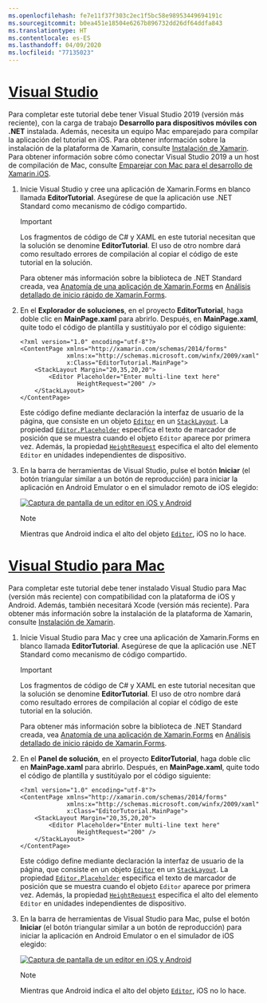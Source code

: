 ```yaml
---
ms.openlocfilehash: fe7e11f37f303c2ec1f5bc58e98953449694191c
ms.sourcegitcommit: b0ea451e18504e6267b896732dd26df64ddfa843
ms.translationtype: HT
ms.contentlocale: es-ES
ms.lasthandoff: 04/09/2020
ms.locfileid: "77135023"
---
```

# <a name="visual-studio"></a>[Visual Studio](#tab/vswin)

Para completar este tutorial debe tener Visual Studio 2019 (versión más reciente), con la carga de trabajo **Desarrollo para dispositivos móviles con .NET** instalada. Además, necesita un equipo Mac emparejado para compilar la aplicación del tutorial en iOS. Para obtener información sobre la instalación de la plataforma de Xamarin, consulte [Instalación de Xamarin](~/get-started/installation/index.md). Para obtener información sobre cómo conectar Visual Studio 2019 a un host de compilación de Mac, consulte [Emparejar con Mac para el desarrollo de Xamarin.iOS](~/ios/get-started/installation/windows/connecting-to-mac/index.md).

1. Inicie Visual Studio y cree una aplicación de Xamarin.Forms en blanco llamada **EditorTutorial**. Asegúrese de que la aplicación use .NET Standard como mecanismo de código compartido.

    > [!IMPORTANT]
    > Los fragmentos de código de C# y XAML en este tutorial necesitan que la solución se denomine **EditorTutorial**. El uso de otro nombre dará como resultado errores de compilación al copiar el código de este tutorial en la solución.

    Para obtener más información sobre la biblioteca de .NET Standard creada, vea [Anatomía de una aplicación de Xamarin.Forms](~/get-started/first-app/index.md) en [Análisis detallado de inicio rápido de Xamarin.Forms](~/get-started/first-app/index.md).

1. En el **Explorador de soluciones**, en el proyecto **EditorTutorial**, haga doble clic en **MainPage.xaml** para abrirlo. Después, en **MainPage.xaml**, quite todo el código de plantilla y sustitúyalo por el código siguiente:

    ```xaml
    <?xml version="1.0" encoding="utf-8"?>
    <ContentPage xmlns="http://xamarin.com/schemas/2014/forms"
                 xmlns:x="http://schemas.microsoft.com/winfx/2009/xaml"
                 x:Class="EditorTutorial.MainPage">
        <StackLayout Margin="20,35,20,20">
            <Editor Placeholder="Enter multi-line text here"
                    HeightRequest="200" />
        </StackLayout>
    </ContentPage>
    ```

    Este código define mediante declaración la interfaz de usuario de la página, que consiste en un objeto [`Editor`](xref:Xamarin.Forms.Editor) en un [`StackLayout`](xref:Xamarin.Forms.StackLayout). La propiedad [`Editor.Placeholder`](xref:Xamarin.Forms.InputView.Placeholder) especifica el texto de marcador de posición que se muestra cuando el objeto `Editor` aparece por primera vez. Además, la propiedad [`HeightRequest`](xref:Xamarin.Forms.VisualElement) especifica el alto del elemento `Editor` en unidades independientes de dispositivo.

1. En la barra de herramientas de Visual Studio, pulse el botón **Iniciar** (el botón triangular similar a un botón de reproducción) para iniciar la aplicación en Android Emulator o en el simulador remoto de iOS elegido:

    [![Captura de pantalla de un editor en iOS y Android](../images/create-editor.png "Editor que contiene texto de marcador de posición")](../images/create-editor-large.png#lightbox "Editor que contiene texto de marcador de posición")

    > [!NOTE]
    > Mientras que Android indica el alto del objeto [`Editor`](xref:Xamarin.Forms.Editor), iOS no lo hace.

# <a name="visual-studio-for-mac"></a>[Visual Studio para Mac](#tab/vsmac)

Para completar este tutorial debe tener instalado Visual Studio para Mac (versión más reciente) con compatibilidad con la plataforma de iOS y Android. Además, también necesitará Xcode (versión más reciente). Para obtener más información sobre la instalación de la plataforma de Xamarin, consulte [Instalación de Xamarin](~/get-started/installation/index.md).

1. Inicie Visual Studio para Mac y cree una aplicación de Xamarin.Forms en blanco llamada **EditorTutorial**. Asegúrese de que la aplicación use .NET Standard como mecanismo de código compartido.

    > [!IMPORTANT]
    > Los fragmentos de código de C# y XAML en este tutorial necesitan que la solución se denomine **EditorTutorial**. El uso de otro nombre dará como resultado errores de compilación al copiar el código de este tutorial en la solución.

    Para obtener más información sobre la biblioteca de .NET Standard creada, vea [Anatomía de una aplicación de Xamarin.Forms](~/get-started/first-app/index.md) en [Análisis detallado de inicio rápido de Xamarin.Forms](~/get-started/first-app/index.md).

1. En el **Panel de solución**, en el proyecto **EditorTutorial**, haga doble clic en **MainPage.xaml** para abrirlo. Después, en **MainPage.xaml**, quite todo el código de plantilla y sustitúyalo por el código siguiente:

    ```xaml
    <?xml version="1.0" encoding="utf-8"?>
    <ContentPage xmlns="http://xamarin.com/schemas/2014/forms"
                 xmlns:x="http://schemas.microsoft.com/winfx/2009/xaml"
                 x:Class="EditorTutorial.MainPage">
        <StackLayout Margin="20,35,20,20">
            <Editor Placeholder="Enter multi-line text here"
                    HeightRequest="200" />
        </StackLayout>
    </ContentPage>
    ```

    Este código define mediante declaración la interfaz de usuario de la página, que consiste en un objeto [`Editor`](xref:Xamarin.Forms.Editor) en un [`StackLayout`](xref:Xamarin.Forms.StackLayout). La propiedad [`Editor.Placeholder`](xref:Xamarin.Forms.InputView.Placeholder) especifica el texto de marcador de posición que se muestra cuando el objeto `Editor` aparece por primera vez. Además, la propiedad [`HeightRequest`](xref:Xamarin.Forms.VisualElement) especifica el alto del elemento `Editor` en unidades independientes de dispositivo.

1. En la barra de herramientas de Visual Studio para Mac, pulse el botón **Iniciar** (el botón triangular similar a un botón de reproducción) para iniciar la aplicación en Android Emulator o en el simulador de iOS elegido:

    [![Captura de pantalla de un editor en iOS y Android](../images/create-editor.png "Editor que contiene texto de marcador de posición")](../images/create-editor-large.png#lightbox "Editor que contiene texto de marcador de posición")

    > [!NOTE]
    > Mientras que Android indica el alto del objeto [`Editor`](xref:Xamarin.Forms.Editor), iOS no lo hace.
